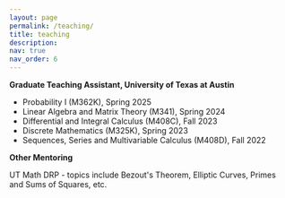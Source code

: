 ```yaml
---
layout: page
permalink: /teaching/
title: teaching
description: 
nav: true
nav_order: 6
---
```


<b>Graduate Teaching Assistant, University of Texas at Austin</b>
- Probability I (M362K), Spring 2025
- Linear Algebra and Matrix Theory (M341), Spring 2024
- Differential and Integral Calculus (M408C), Fall 2023
- Discrete Mathematics (M325K), Spring 2023
- Sequences, Series and Multivariable Calculus (M408D), Fall 2022

<b>Other Mentoring</b>

UT Math DRP - topics include Bezout's Theorem, Elliptic Curves, Primes and Sums of Squares, etc.
